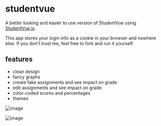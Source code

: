 # studentvue

A better looking and easier to use version of StudentVue using [StudentVue.js](https://github.com/StudentVue/StudentVue.js).

This app stores your login info as a cookie in your browser and nowhere else. If you don't trust me, feel free to fork and run it yourself.

## features
- clean design
- fancy graphs
- create fake assignments and see impact on grade
- edit assignments and see impact on grade
- color-coded scores and percentages
- themes

![image](https://user-images.githubusercontent.com/34758569/156866029-5837c698-fc16-476e-b7a0-63c38d485449.png)

![image](https://user-images.githubusercontent.com/34758569/156866013-fce15e25-c5f3-498b-9e7c-9188e8ab87ac.png)
